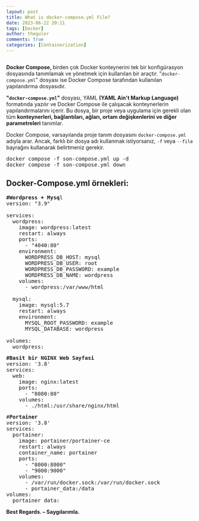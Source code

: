 ```yaml
---
layout: post
title: What is docker-compose.yml File?
date: 2023-06-22 20:11
tags: [Docker]
author: theguler
comments: true
categories: [Containerization]
---
```

<!-- wp:image {"id":11426,"sizeSlug":"large","linkDestination":"none"} -->
<figure class="wp-block-image size-large"><img src="https://farukguler.com/assets/post_images/docker-compose-diagram.png?w=629" alt="" class="wp-image-11426" /></figure>
<!-- /wp:image -->

<!-- wp:paragraph -->
<p><strong>Docker Compose, </strong>birden çok Docker konteynerini tek bir konfigürasyon dosyasında tanımlamak ve yönetmek için kullanılan bir araçtır.  "<code>docker-compose.yml</code>" dosyası ise Docker Compose tarafından kullanılan yapılandırma dosyasıdır.</p>
<!-- /wp:paragraph -->

<!-- wp:paragraph -->
<p><strong>"<code>docker-compose.yml</code>" </strong>dosyası, YAML <strong>(YAML Ain't Markup Language)</strong> formatında yazılır ve Docker Compose ile çalışacak konteynerlerin yapılandırmalarını içerir. Bu dosya, bir proje veya uygulama için gerekli olan tüm <strong>konteynerleri, bağlantıları, ağları, ortam değişkenlerini ve diğer parametreleri</strong> tanımlar.</p>
<!-- /wp:paragraph -->

<!-- wp:paragraph -->
<p>Docker Compose, varsayılanda proje tanım dosyasını <code>docker-compose.yml</code> adıyla arar. Ancak, farklı bir dosya adı kullanmak istiyorsanız, <code>-f</code> veya <code>--file</code> bayrağını kullanarak belirtmeniz gerekir.</p>
<!-- /wp:paragraph -->

<!-- wp:preformatted -->
<pre class="wp-block-preformatted">docker compose -f son-compose.yml up -d<br>docker compose -f son-compose.yml down</pre>
<!-- /wp:preformatted -->

<!-- wp:heading -->
<h2 class="wp-block-heading"><strong>Docker-Compose.yml örnekleri:</strong></h2>
<!-- /wp:heading -->

<!-- wp:preformatted -->
<pre class="wp-block-preformatted"><strong>#Wordpress + Mysq</strong>l<br>version: "3.9"<br><br>services:<br>  wordpress:<br>    image: wordpress:latest<br>    restart: always<br>    ports:<br>      - "4040:80"<br>    environment:<br>      WORDPRESS_DB_HOST: mysql<br>      WORDPRESS_DB_USER: root<br>      WORDPRESS_DB_PASSWORD: example<br>      WORDPRESS_DB_NAME: wordpress<br>    volumes:<br>      - wordpress:/var/www/html<br><br>  mysql:<br>    image: mysql:5.7<br>    restart: always<br>    environment:<br>      MYSQL_ROOT_PASSWORD: example<br>      MYSQL_DATABASE: wordpress<br><br>volumes:<br>  wordpress:</pre>
<!-- /wp:preformatted -->

<!-- wp:preformatted -->
<pre class="wp-block-preformatted"><strong>#Basit bir NGINX Web Sayfasi</strong><br>version: '3.8'<br>services:<br>  web:<br>    image: nginx:latest<br>    ports:<br>      - "8080:80"<br>    volumes:<br>      - ./html:/usr/share/nginx/html</pre>
<!-- /wp:preformatted -->

<!-- wp:preformatted -->
<pre class="wp-block-preformatted">#<strong>Portainer</strong><br>version: '3.8'<br>services:<br>  portainer:<br>    image: portainer/portainer-ce<br>    restart: always<br>    container_name: portainer<br>    ports:<br>      - "8000:8000"<br>      - "9000:9000"<br>    volumes:<br>      - /var/run/docker.sock:/var/run/docker.sock<br>      - portainer_data:/data<br>volumes:<br>  portainer_data:</pre>
<!-- /wp:preformatted -->

<!-- wp:paragraph -->
<p><strong>Best Regards. – Saygılarımla.</strong></p>
<!-- /wp:paragraph -->
